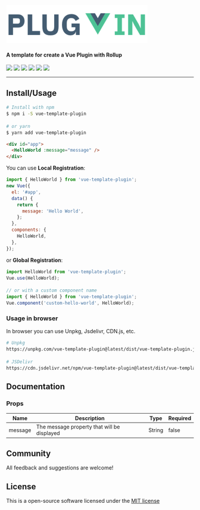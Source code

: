 <p>
  <a href="#"><img src="logotype.png" width="380"></a>
  <h4>A template for create a Vue Plugin with Rollup</h4>
</p>

<p>
    <a href="https://npmjs.com/package/vue-template-plugin"><img src="https://img.shields.io/npm/dt/vue-template-plugin.svg?style=flat-square"></a>
    <a href="https://github.com/coderdiaz/vue-template-plugin/blob/master/LICENSE"><img src="https://img.shields.io/badge/license-MIT-blue.svg?style=flat-square"></a>
    <a href="https://github.com/coderdiaz/vue-template-plugin/stargazers"><img src="https://img.shields.io/github/stars/coderdiaz/vue-template-plugin.svg?style=flat-square"></a>
    <a href="http://npmjs.com/package/vue-template-plugin"><img src="https://img.shields.io/npm/v/vue-template-plugin.svg?style=flat-square"></a>
    <a href="http://npmjs.com/package/vue-template-plugin"><img src="https://img.shields.io/npm/dm/vue-template-plugin.svg?style=flat-square"></a>
    <a href="https://travis-ci.org/coderdiaz/vue-template-plugin"><img src="https://travis-ci.org/coderdiaz/vue-template-plugin.svg?branch=master&style=flat-square"></a>
</p>

---

## Install/Usage
<!-- Replace the docs for usage the plugin -->
```sh
# Install with npm
$ npm i -S vue-template-plugin

# or yarn
$ yarn add vue-template-plugin
```

```html
<div id="app">
  <HelloWorld :message="message" />
</div>
```

You can use **Local Registration**:
```js
import { HelloWorld } from 'vue-template-plugin';
new Vue({
  el: '#app',
  data() {
    return {
      message: 'Hello World',
    };
  },
  components: {
    HelloWorld,
  },
});
```

or **Global Registration**:
```js
import HelloWorld from 'vue-template-plugin';
Vue.use(HelloWorld);

// or with a custom component name
import { HelloWorld } from 'vue-template-plugin';
Vue.component('custom-hello-world', HelloWorld);
```

### Usage in browser
<!-- Write an example for use the plugin in browser from CDN -->
In browser you can use Unpkg, Jsdelivr, CDN.js, etc.
```sh
# Unpkg
https://unpkg.com/vue-template-plugin@latest/dist/vue-template-plugin.js

# JSDelivr
https://cdn.jsdelivr.net/npm/vue-template-plugin@latest/dist/vue-template-plugin.min.js
```

## Documentation
<!-- Add all documentation about the plugin: props, events, etc -->
### Props
|Name|Description|Type|Required|
|---|---|---|---|
|message|The message property that will be displayed|String|false|

## Community
All feedback and suggestions are welcome!

## License
This is a open-source software licensed under the [MIT license](https://raw.githubusercontent.com/coderdiaz/vue-template-plugin/master/LICENSE)